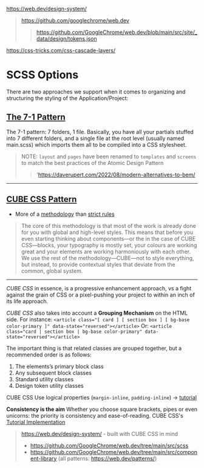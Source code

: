 https://web.dev/design-system/
> https://github.com/googlechrome/web.dev
> > https://github.com/GoogleChrome/web.dev/blob/main/src/site/_data/design/tokens.json

https://css-tricks.com/css-cascade-layers/

# SCSS Options
There are two approaches we support when it comes to organizing and structuring the styling of the Application/Project:

## [The 7-1 Pattern](https://sass-guidelin.es/#the-7-1-pattern)
The 7-1 pattern: 7 folders, 1 file. Basically, you have all your partials stuffed into 7 different folders, and a single file at the root level (usually named main.scss) which imports them all to be compiled into a CSS stylesheet.

> NOTE: `layout` and `pages` have been renamed to `templates` and `screens` to match the best practices of the Atomic Design Pattern
> > 'https://daverupert.com/2022/08/modern-alternatives-to-bem/

--- 

## [CUBE CSS Pattern](https://piccalil.li/blog/cube-css/)
-  More of a [methodology](https://cube.fyi/composition.html#why-macro-level-thinking) than [strict rules](https://piccalil.li/tutorial/build-a-dashboard-with-cube-css/)

> The core of this methodology is that most of the work is already done for you with global and high-level styles. This means that before you even starting thinking about components—or the in the case of CUBE CSS—blocks, your typography is mostly set, your colours are working great and your elements are working harmoniously with each other. We use the rest of the methodology—CUBE—not to style everything, but instead, to provide contextual styles that deviate from the common, global system.
---
_CUBE CSS_ in essence, is a progressive enhancement approach, vs a fight against the grain of CSS or a pixel-pushing your project to within an inch of its life approach. 

_CUBE CSS_ also takes into account a **Grouping Mechanism** on the HTML side.
For instance:
`<article class="[ card ] [ section box ] [ bg-base color-primary ]" data-state="reversed"></article>`
Or:
`<article class="card | section box | bg-base color-primary" data-state="reversed"></article>`

The important thing is that related classes are grouped together, but a recommended order is as follows:
  1. The elements’s primary block class
  1. Any subsequent block classes
  1. Standard utility classes
  1. Design token utility classes

CUBE CSS Use logical properties (`margin-inline`, `padding-inline`) -> [tutorial](https://piccalil.li/tutorial/css-logical-properties/)

**Consistency is the aim**
Whether you choose square brackets, pipes or even unicorns: the priority is consistency and ease-of-reading.
CUBE CSS's [Tutorial Implementation](https://github.com/piccalil-li/cube-css-dashboard/tree/master/scss)

> https://web.dev/design-system/ - built with CUBE CSS in mind
> - https://github.com/GoogleChrome/web.dev/tree/main/src/scss
> - https://github.com/GoogleChrome/web.dev/tree/main/src/component-library
> (all patterns: https://web.dev/patterns/)